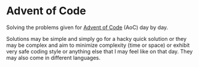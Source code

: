 # Advent of Code

Solving the problems given for
[Advent of Code](https://adventofcode.com/2020/) (AoC)
day by day.

Solutions may be simple and simply go for a hacky quick solution or they may be
complex and aim to minimize complexity (time or space) or exhibit very safe
coding style or anything else that I may feel like on that day.
They may also come in different languages.
